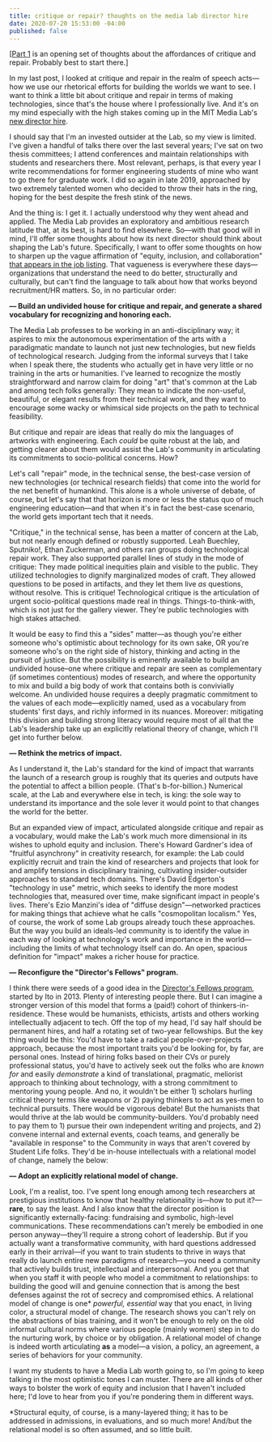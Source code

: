 ```yaml
---
title: critique or repair? thoughts on the media lab director hire
date: 2020-07-20 15:53:00 -04:00
published: false
---
```


[[Part 1](https://sarahendren.com/2020/06/30/critique-or-repair-a-call-to-know-your-post/) is an opening set of thoughts about the affordances of critique and repair. Probably best to start there.] 

In my last post, I looked at critique and repair in the realm of speech acts—how we use our rhetorical efforts for building the worlds we want to see. I want to think a little bit about critique and repair in terms of making technologies, since that's the house where I professionally live. And it's on my mind especially with the high stakes coming up in the MIT Media Lab's [new director hire](https://www.media.mit.edu/posts/media-lab-director-search/).

I should say that I'm an invested outsider at the Lab, so my view is limited. I've given a handful of talks there over the last several years; I've sat on two thesis committees; I attend conferences and maintain relationships with students and researchers there. Most relevant, perhaps, is that every year I write recommendations for former engineering students of mine who want to go there for graduate work. I did so again in late 2019, approached by two extremely talented women who decided to throw their hats in the ring, hoping for the best despite the fresh stink of the news. 

And the thing is: I get it. I actually understood why they went ahead and applied. The Media Lab provides an exploratory and ambitious research latitude that, at its best, is hard to find elsewhere. So—with that good will in mind, I'll offer some thoughts about how its next director should think about shaping the Lab's future. Specifically, I want to offer some thoughts on how to sharpen up the vague affirmation of "equity, inclusion, and collaboration" [that appears in the job listing](https://www.media.mit.edu/posts/media-lab-director-search/). That vagueness is everywhere these days—organizations that understand the need to do better, structurally and culturally, but can't find the language to talk about how that works beyond recruitment/HR matters. So, in no particular order:

**— Build an undivided house for critique and repair, and generate a shared vocabulary for recognizing and honoring each.**

The Media Lab professes to be working in an anti-disciplinary way; it aspires to mix the autonomous experimentation of the arts with a paradigmatic mandate to launch not just new technologies, but new fields of technological research. Judging from the informal surveys that I take when I speak there, the students who actually get in have very little or no training in the arts or humanities. I've learned to recognize the mostly straightforward and narrow claim for doing "art" that's common at the Lab and among tech folks generally: They mean to indicate the non-useful, beautiful, or elegant results from their technical work, and they want to encourage some wacky or whimsical side projects on the path to technical feasibility. 

But critique and repair are ideas that really do mix the languages of artworks with engineering. Each *could* be quite robust at the lab, and getting clearer about them would assist the Lab's community in articulating its commitments to socio-political concerns. How? 

Let's call "repair" mode, in the technical sense, the best-case version of new technologies (or technical research fields) that come into the world for the net benefit of humankind. This alone is a whole universe of debate, of course, but let's say that that horizon is more or less the status quo of much engineering education—and that when it's in fact the best-case scenario, the world gets important tech that it needs.

"Critique," in the technical sense, has been a matter of concern at the Lab, but not nearly enough defined or robustly supported. Leah Buechley, Sputniko!, Ethan Zuckerman, and others ran groups doing technological repair work. They also supported parallel lines of study in the mode of critique: They made political inequities plain and visible to the public. They utilized technologies to dignify marginalized modes of craft. They allowed questions to be posed in artifacts, and they let them live *as* questions, without resolve. This is critique! Technological critique is the articulation of urgent socio-political questions made real in things. Things-to-think-with, which is not just for the gallery viewer. They're public technologies with high stakes attached.

It would be easy to find this a "sides" matter—as though you're either someone who's optimistic about technology for its own sake, OR you're someone who's on the right side of history, thinking and acting in the pursuit of justice. But the possibility is eminently available to build an undivided house–one where critique and repair are seen as complementary (if sometimes contentious) modes of research, and where the opportunity to mix and build a big body of work that contains both is convivially welcome. An undivided house requires a deeply pragmatic commitment to the values of each mode—explicitly named, used as a vocabulary from students' first days, and richly informed in its nuances. Moreover: mitigating this division and building strong literacy would require most of all that the Lab's leadership take up an explicitly relational theory of change, which I'll get into further below.      

**— Rethink the metrics of impact.** 

As I understand it, the Lab's standard for the kind of impact that warrants the launch of a research group is roughly that its queries and outputs have the potential to affect a billion people. (That's b-for-billion.) Numerical scale, at the Lab and everywhere else in tech, is king: the sole way to understand its importance and the sole lever it would point to that changes the world for the better.

But an expanded view of impact, articulated alongside critique and repair as a vocabulary, would make the Lab's work much more dimensional in its wishes to uphold equity and inclusion. There's Howard Gardner's idea of "fruitful asynchrony" in creativity research, for example: the Lab could explicitly recruit and train the kind of researchers and projects that look for and amplify tensions in disciplinary training, cultivating insider-outsider approaches to standard tech domains. There's David Edgerton's "technology in use" metric, which seeks to identify the more modest technologies that, measured over time, make significant impact in people's lives. There's Ezio Manzini's idea of "diffuse design"—networked practices for making things that achieve what he calls "cosmopolitan localism." Yes, of course, the work of some Lab groups already touch these approaches. But the way you build an ideals-led community is to identify the value in each way of looking at technology's work and importance in the world—including the limits of what technology itself can do. An open, spacious definition for "impact" makes a richer house for practice.

**— Reconfigure the "Director's Fellows" program.**

I think there were seeds of a good idea in the [Director's Fellows program](https://www.media.mit.edu/groups/directors-fellows-program/overview/), started by Ito in 2013. Plenty of interesting people there. But I can imagine a stronger version of this model that forms a (paid!) cohort of thinkers-in-residence. These would be humanists, ethicists, artists and others working intellectually adjacent to tech. Off the top of my head, I'd say half should be permanent hires, and half a rotating set of two-year fellowships. But the key thing would be this: You'd have to take a radical people-over-projects approach, because the most important traits you'd be looking for, by far, are personal ones. Instead of hiring folks based on their CVs or purely professional status, you'd have to actively seek out the folks who are *known for* and easily *demonstrate* a kind of translational, pragmatic, meliorist approach to thinking about technology, with a strong commitment to mentoring young people. And no, it wouldn't be either 1) scholars hurling critical theory terms like weapons or 2) paying thinkers to act as yes-men to technical pursuits. There would be vigorous debate! But the humanists that would thrive at the lab would be community-builders. You'd probably need to pay them to 1) pursue their own independent writing and projects, and 2) convene internal and external events, coach teams, and generally be "available in response" to the Community in ways that aren't covered by Student Life folks. They'd be in-house intellectuals with a relational model of change, namely the below:

**— Adopt an explicitly relational model of change.**

Look, I'm a realist, too. I've spent long enough among tech researchers at prestigious institutions to know that healthy relationality is—how to put it?—**rare**, to say the least. And I also know that the director position is significantly externally-facing: fundraising and symbolic, high-level communications. These recommendations can't merely be embodied in one person anyway—they'll require a strong cohort of leadership. But if you actually want a transformative community, with hard questions addressed early in their arrival—if you want to train students to thrive in ways that really do launch entire new paradigms of research—you need a community that actively builds trust, intellectual and interpersonal. And you get that when you staff it with people who model a commitment to relationships: to building the good will and genuine connection that is among the best defenses against the rot of secrecy and compromised ethics. A relational model of change is one* *powerful, essential* way that you enact, in living color, a structural model of change. The research shows you can't rely on the abstractions of bias training, and it won't be enough to rely on the old informal cultural norms where various people (mainly women) step in to do the nurturing work, by choice or by obligation. A relational model of change is indeed worth articulating **as** a model—a vision, a policy, an agreement, a series of behaviors for your community.

I want my students to have a Media Lab worth going to, so I'm going to keep talking in the most optimistic tones I can muster. There are all kinds of other ways to bolster the work of equity and inclusion that I haven't included here; I'd love to hear from you if you're pondering them in different ways.

*Structural equity, of course, is a many-layered thing; it has to be addressed in admissions, in evaluations, and so much more! And/but the relational model is so often assumed, and so little built.

